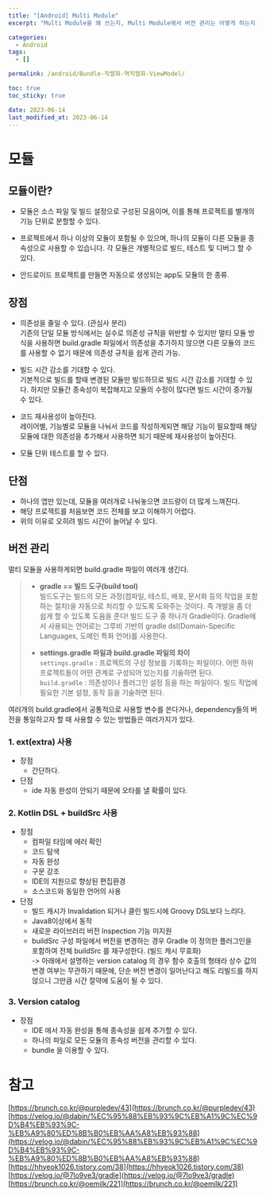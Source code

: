 ```yaml
---
title: "[Android] Multi Module"
excerpt: "Multi Module을 왜 쓰는지, Multi Module에서 버전 관리는 어떻게 하는지 알아봅시다."

categories:
  - Android
tags:
  - []

permalink: /android/Bundle-직렬화-역직렬화-ViewModel/

toc: true
toc_sticky: true

date: 2023-06-14
last_modified_at: 2023-06-14
---
```

# 모듈
## 모듈이란?   
- 모듈은 소스 파일 및 빌드 설정으로 구성된 모음이며, 이를 통해 프로젝트를 별개의 기능 단위로 분할할 수 있다.

- 프로젝트에서 하나 이상의 모듈이 포함될 수 있으며, 하나의 모듈이 다른 모듈을 종속성으로 사용할 수 있습니다. 각 모듈은 개별적으로 빌드, 테스트 및 디버그 할 수 있다.

- 안드로이드 프로젝트를 만들면 자동으로 생성되는 app도 모듈의 한 종류.   

## 장점   
- 의존성을 줄일 수 있다. (관심사 분리)   
기존의 단일 모듈 방식에서는 실수로 의존성 규칙을 위반할 수 있지만
멀티 모듈 방식을 사용하면 build.gradle 파일에서 의존성을 추가하지 않으면
다른 모듈의 코드를 사용할 수 없기 때문에 의존성 규칙을 쉽게 관리 가능.  

- 빌드 시간 감소를 기대할 수 있다.   
기본적으로 빌드를 할때 변경된 모듈만 빌드하므로 빌드 시간 감소를 기대할 수 있다.
하지만 모듈간 종속성이 복잡해지고 모듈의 수정이 많다면 빌드 시간이 증가될 수 있다.  

- 코드 재사용성이 높아진다.   
레이어별, 기능별로 모듈을 나눠서 코드를 작성하게되면 해당 기능이 필요할때
해당 모듈에 대한 의존성을 추가해서 사용하면 되기 때문에 재사용성이 높아진다.

- 모듈 단위 테스트를 할 수 있다.   

## 단점
- 하나의 앱만 있는데, 모듈을 여러개로 나눠놓으면 코드량이 더 많게 느껴진다.
- 해당 프로젝트를 처음보면 코드 전체를 보고 이해하기 어렵다.
- 위의 이유로 오히려 빌드 시간이 늘어날 수 있다.   

## 버전 관리   
멀티 모듈을 사용하게되면 build.gradle 파일이 여러개 생긴다.   

> * **gradle == 빌드 도구(build tool)**  
> 빌드도구는 빌드의 모든 과정(컴파일, 테스트, 배포, 문서화 등의 작업을 포함하는 절차)을 자동으로 처리할 수 있도록 도와주는 것이다. 즉 개발을 좀 더 쉽게 할 수 있도록 도움을 준다! 빌드 도구 중 하나가 Gradle이다.
Gradle에서 사용되는 언어로는 그루비 기반의 gradle dsl(Domain-Specific Languages, 도메인 특화 언어)를 사용한다.    
> 
> * **settings.gradle 파일과 build.gradle 파일의 차이**   
> `settings.gradle` : 프로젝트의 구성 정보를 기록하는 파일이다.
> 어떤 하위 프로젝트들이 어떤 관계로 구성되어 있는지를 기술하면 된다.   
> `build.gradle` : 의존성이나 플러그인 설정 등을 하는 파일이다.
> 빌드 작업에 필요한 기본 설정, 동작 등을 기술하면 된다.


여러개의 build.gradle에서 공통적으로 사용할 변수를 쓴다거나, dependency들의 버전을 통일하고자 할 때 사용할 수 있는 방법들은 여러가지가 있다.   

### 1. ext(extra) 사용   
* 장점    
  - 간단하다.
* 단점    
  - ide 자동 완성이 안되기 때문에 오타를 낼 확률이 있다.   

### 2. Kotlin DSL + buildSrc 사용    
* 장점   
  * 컴파일 타임에 에러 확인   
  - 코드 탐색   
  - 자동 완성   
  - 구문 강조   
  - IDE의 지원으로 향상된 편집환경   
  - 소스코드와 동일한 언어의 사용   
* 단점   
  - 빌드 캐시가 Invalidation 되거나 클린 빌드시에 Groovy DSL보다 느리다.   
  - Java8이상에서 동작   
  - 새로운 라이브러리 버전 Inspection 기능 미지원   
  - buildSrc 구성 파일에서 버전을 변경하는 경우 Gradle 이 정의한 플러그인을 포함하여 전체 buildSrc 를 재구성한다. (빌드 캐시 무효화)   
  -> 아래에서 설명하는 version catalog 의 경우 함수 호출의 형태라 상수 값의 변경 여부는 무관하기 때문에, 단순 버전 변경이 일어난다고 해도 리빌드를 하지 않으니 그만큼 시간 절약에 도움이 될 수 있다.   

### 3. Version catalog   
* 장점
  - IDE 에서 자동 완성을 통해 종속성을 쉽게 추가할 수 있다.
  - 하나의 파일로 모든 모듈의 종속성 버전을 관리할 수 있다.
  - bundle 을 이용할 수 있다.





# 참고
[https://brunch.co.kr/@purpledev/43](https://brunch.co.kr/@purpledev/43)   
[https://velog.io/@dabin/%EC%95%88%EB%93%9C%EB%A1%9C%EC%9D%B4%EB%93%9C-%EB%A9%80%ED%8B%B0%EB%AA%A8%EB%93%88](https://velog.io/@dabin/%EC%95%88%EB%93%9C%EB%A1%9C%EC%9D%B4%EB%93%9C-%EB%A9%80%ED%8B%B0%EB%AA%A8%EB%93%88)   
[https://hhyeok1026.tistory.com/38](https://hhyeok1026.tistory.com/38)   
[https://velog.io/@7lo9ve3/gradle](https://velog.io/@7lo9ve3/gradle)   
[https://brunch.co.kr/@oemilk/221](https://brunch.co.kr/@oemilk/221)